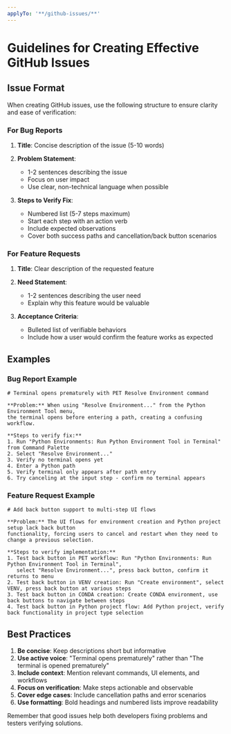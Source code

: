 ```yaml
---
applyTo: '**/github-issues/**'
---
```


# Guidelines for Creating Effective GitHub Issues

## Issue Format

When creating GitHub issues, use the following structure to ensure clarity and ease of verification:

### For Bug Reports

1. **Title**: Concise description of the issue (5-10 words)

2. **Problem Statement**:

    - 1-2 sentences describing the issue
    - Focus on user impact
    - Use clear, non-technical language when possible

3. **Steps to Verify Fix**:
    - Numbered list (5-7 steps maximum)
    - Start each step with an action verb
    - Include expected observations
    - Cover both success paths and cancellation/back button scenarios

### For Feature Requests

1. **Title**: Clear description of the requested feature

2. **Need Statement**:

    - 1-2 sentences describing the user need
    - Explain why this feature would be valuable

3. **Acceptance Criteria**:
    - Bulleted list of verifiable behaviors
    - Include how a user would confirm the feature works as expected

## Examples

### Bug Report Example

```
# Terminal opens prematurely with PET Resolve Environment command

**Problem:** When using "Resolve Environment..." from the Python Environment Tool menu,
the terminal opens before entering a path, creating a confusing workflow.

**Steps to verify fix:**
1. Run "Python Environments: Run Python Environment Tool in Terminal" from Command Palette
2. Select "Resolve Environment..."
3. Verify no terminal opens yet
4. Enter a Python path
5. Verify terminal only appears after path entry
6. Try canceling at the input step - confirm no terminal appears
```

### Feature Request Example

```
# Add back button support to multi-step UI flows

**Problem:** The UI flows for environment creation and Python project setup lack back button
functionality, forcing users to cancel and restart when they need to change a previous selection.

**Steps to verify implementation:**
1. Test back button in PET workflow: Run "Python Environments: Run Python Environment Tool in Terminal",
   select "Resolve Environment...", press back button, confirm it returns to menu
2. Test back button in VENV creation: Run "Create environment", select VENV, press back button at various steps
3. Test back button in CONDA creation: Create CONDA environment, use back buttons to navigate between steps
4. Test back button in Python project flow: Add Python project, verify back functionality in project type selection
```

## Best Practices

1. **Be concise**: Keep descriptions short but informative
2. **Use active voice**: "Terminal opens prematurely" rather than "The terminal is opened prematurely"
3. **Include context**: Mention relevant commands, UI elements, and workflows
4. **Focus on verification**: Make steps actionable and observable
5. **Cover edge cases**: Include cancellation paths and error scenarios
6. **Use formatting**: Bold headings and numbered lists improve readability

Remember that good issues help both developers fixing problems and testers verifying solutions.
